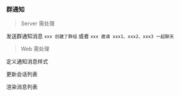 ### 群通知

> Server 需处理

发送群通知消息 `xxx 创建了群组` 或者 `xxx 邀请 xxx1、xxx2、xxx3 一起聊天`

> Web 需处理

定义通知消息样式

更新会话列表

渲染消息列表